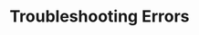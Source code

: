 ---
title: Troubleshooting Errors
keywords: troubleshooting, trouble, issue, help, error, errors, notification
permalink: /troubleshooting/error-notifications/

summary: "If you’ve received an in-app or email error notification, here’s where you’ll find the resources you need to get things back on track."

layout: general
toc: false
feedback: false

intro: |
  {% include misc/data-files.html %}
  {% assign sorted-docs = site.troubleshooting | sort_natural:'title' %}

  {{ page.summary }}

  {% for section in page.sections %}
  - [{{ section.title }}](#{{ section.anchor }})
  {% endfor %}

sections:
  - title: "Account and billing errors"
    anchor: "account-billing-errors"
    content: |
      {% for page in sorted-docs %}
      {% if page.type contains "account" and page.type contains "error" %}
      <span class="h4">
      <a href="{{ page.url | prepend: site.baseurl }}">{{ page.title }}</a>
      </span>
      {{ page.summary }}
      {% endif %}
      {% endfor %}

  - title: "Destination errors"
    anchor: "destination-errors"
    content: |
      {% for page in sorted-docs %}
      {% if page.type contains "destination" and page.type contains "error" %}
      <span class="h4">
      <a href="{{ page.url | prepend: site.baseurl }}">{{ page.title }}</a>
      </span>
      {{ page.summary }}
      {% endif %}
      {% endfor %}

  - title: "Integration errors"
    anchor: "integration-errors"
    content: |
      {% for page in sorted-docs %}
      {% if page.type contains "integration" and page.type contains "error" %}
      <span class="h4">
      <a href="{{ page.url | prepend: site.baseurl }}">{{ page.title }}</a>
      </span>
      {{ page.summary }}
      {% endif %}
      {% endfor %}
---